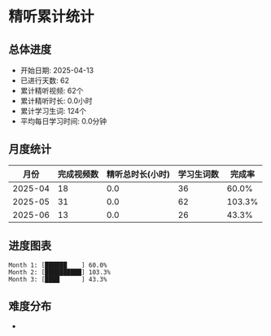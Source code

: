 # 精听累计统计

## 总体进度

- 开始日期: 2025-04-13
- 已进行天数: 62
- 累计精听视频: 62个
- 累计精听时长: 0.0小时
- 累计学习生词: 124个
- 平均每日学习时间: 0.0分钟

## 月度统计

| 月份 | 完成视频数 | 精听总时长(小时) | 学习生词数 | 完成率 |
|-----|-----------|----------------|----------|-------|
| 2025-04 | 18 | 0.0 | 36 | 60.0% |
| 2025-05 | 31 | 0.0 | 62 | 103.3% |
| 2025-06 | 13 | 0.0 | 26 | 43.3% |

## 进度图表

```
Month 1: [██████    ] 60.0%
Month 2: [██████████] 103.3%
Month 3: [████      ] 43.3%
```

## 难度分布

- [简单/中等/困难]: 62 (100.0%)